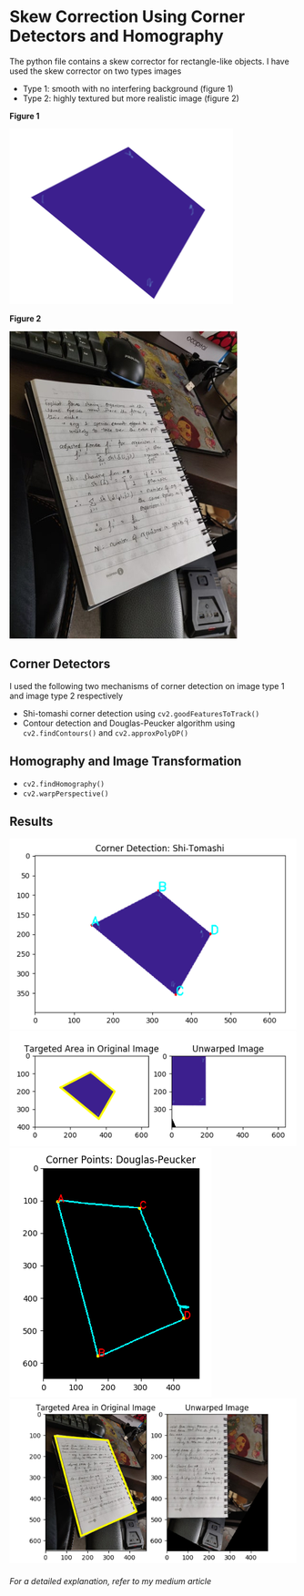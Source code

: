 # Skew Correction Using Corner Detectors and Homography

The python file contains a skew corrector for rectangle-like objects. I have used the skew corrector on two types images
- Type 1: smooth with no interfering background (figure 1) 
- Type 2: highly textured but more realistic image (figure 2) 

**Figure 1** 


![](images/example_1.png)


**Figure 2**

![](images/example_2.jpg)

## Corner Detectors

I used the following two mechanisms of corner detection on image type 1 and image type 2 respectively
- Shi-tomashi corner detection using `cv2.goodFeaturesToTrack()`
- Contour detection and Douglas-Peucker algorithm using `cv2.findContours()` and `cv2.approxPolyDP()`

## Homography and Image Transformation

- `cv2.findHomography()`
- `cv2.warpPerspective()`

## Results 
![](images/shi_tomashi_corners.png) ![](images/rectangle_unwarp.png)
![](images/Douglas-Peucker.png) ![](images/unwarping_nb.png)

###### For a detailed explanation, refer to my medium article


